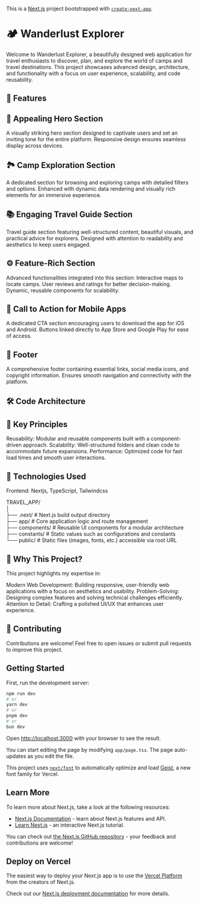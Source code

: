 This is a [Next.js](https://nextjs.org) project bootstrapped with [`create-next-app`](https://nextjs.org/docs/app/api-reference/cli/create-next-app).


# 🏕️ Wanderlust Explorer

Welcome to Wanderlust Explorer, a beautifully designed web application for travel enthusiasts to discover, plan, and explore the world of camps and travel destinations. This project showcases advanced design, architecture, and functionality with a focus on user experience, scalability, and code reusability.


## 🌟 Features

## 🎨 Appealing Hero Section
A visually striking hero section designed to captivate users and set an inviting tone for the entire platform.
Responsive design ensures seamless display across devices.

## 🏞️ Camp Exploration Section
A dedicated section for browsing and exploring camps with detailed filters and options.
Enhanced with dynamic data rendering and visually rich elements for an immersive experience.

## 📚 Engaging Travel Guide Section
Travel guide section featuring well-structured content, beautiful visuals, and practical advice for explorers.
Designed with attention to readability and aesthetics to keep users engaged.

## ⚙️ Feature-Rich Section
Advanced functionalities integrated into this section:
Interactive maps to locate camps.
User reviews and ratings for better decision-making.
Dynamic, reusable components for scalability.

## 📱 Call to Action for Mobile Apps
A dedicated CTA section encouraging users to download the app for iOS and Android.
Buttons linked directly to App Store and Google Play for ease of access.

## 🔗 Footer
A comprehensive footer containing essential links, social media icons, and copyright information.
Ensures smooth navigation and connectivity with the platform.

## 🛠️ Code Architecture

## 🔑 Key Principles
Reusability: Modular and reusable components built with a component-driven approach.
Scalability: Well-structured folders and clean code to accommodate future expansions.
Performance: Optimized code for fast load times and smooth user interactions.

## 🚀 Technologies Used

Frontend: Nextjs, TypeScript, Tailwindcss



TRAVEL_APP/  
│  
├── .next/             # Next.js build output directory  
├── app/               # Core application logic and route management  
├── components/        # Reusable UI components for a modular architecture  
├── constants/         # Static values such as configurations and constants    
└── public/            # Static files (images, fonts, etc.) accessible via root URL  



## 🎯 Why This Project?

This project highlights my expertise in:

Modern Web Development: Building responsive, user-friendly web applications with a focus on aesthetics and usability.
Problem-Solving: Designing complex features and solving technical challenges efficiently.
Attention to Detail: Crafting a polished UI/UX that enhances user experience.


## 🤝 Contributing

Contributions are welcome! Feel free to open issues or submit pull requests to improve this project.



## Getting Started

First, run the development server:

```bash
npm run dev
# or
yarn dev
# or
pnpm dev
# or
bun dev
```

Open [http://localhost:3000](http://localhost:3000) with your browser to see the result.

You can start editing the page by modifying `app/page.tsx`. The page auto-updates as you edit the file.

This project uses [`next/font`](https://nextjs.org/docs/app/building-your-application/optimizing/fonts) to automatically optimize and load [Geist](https://vercel.com/font), a new font family for Vercel.

## Learn More

To learn more about Next.js, take a look at the following resources:

- [Next.js Documentation](https://nextjs.org/docs) - learn about Next.js features and API.
- [Learn Next.js](https://nextjs.org/learn) - an interactive Next.js tutorial.

You can check out [the Next.js GitHub repository](https://github.com/vercel/next.js) - your feedback and contributions are welcome!

## Deploy on Vercel

The easiest way to deploy your Next.js app is to use the [Vercel Platform](https://vercel.com/new?utm_medium=default-template&filter=next.js&utm_source=create-next-app&utm_campaign=create-next-app-readme) from the creators of Next.js.

Check out our [Next.js deployment documentation](https://nextjs.org/docs/app/building-your-application/deploying) for more details.
